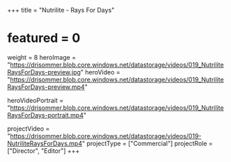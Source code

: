 +++
title = "Nutrilite - Rays For Days"
# featured = 0
weight = 8
heroImage = "https://drisommer.blob.core.windows.net/datastorage/videos/019_NutriliteRaysForDays-preview.jpg"
heroVideo = "https://drisommer.blob.core.windows.net/datastorage/videos/019_NutriliteRaysForDays-preview.mp4"

heroVideoPortrait = "https://drisommer.blob.core.windows.net/datastorage/videos/019_NutriliteRaysForDays-portrait.mp4"

projectVideo = "https://drisommer.blob.core.windows.net/datastorage/videos/019-NutriliteRaysForDays.mp4"
projectType = ["Commercial"]
projectRole = ["Director", "Editor"]
+++
